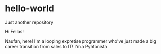 # hello-world
Just another repository

Hi Fellas!

Naufan, here! I'm a looping expretise programmer who've just made a big career transition from sales to IT!
I'm a Pyhtonista
